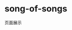 <!--
 * @Author: your name
 * @Date: 2020-12-09 14:52:16
 * @LastEditTime: 2021-02-07 15:59:31
 * @LastEditors: Please set LastEditors
 * @Description: In User Settings Edit
 * @FilePath: \song-of-songs.github.io\README.md
-->
# song-of-songs
页面展示
